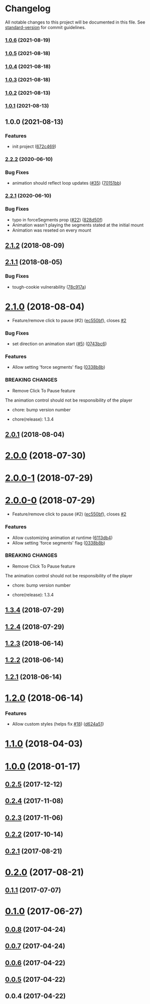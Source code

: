 # Changelog

All notable changes to this project will be documented in this file. See [standard-version](https://github.com/conventional-changelog/standard-version) for commit guidelines.

### [1.0.6](https://github.com/ITLight/reactjs-lottie/compare/v1.0.5...v1.0.6) (2021-08-19)

### [1.0.5](https://github.com/ITLight/reactjs-lottie/compare/v1.0.4...v1.0.5) (2021-08-18)

### [1.0.4](https://github.com/ITLight/reactjs-lottie/compare/v1.0.3...v1.0.4) (2021-08-18)

### [1.0.3](https://github.com/ITLight/reactjs-lottie/compare/v1.0.2...v1.0.3) (2021-08-18)

### [1.0.2](https://github.com/ITLight/reactjs-lottie/compare/v1.0.1...v1.0.2) (2021-08-13)

### [1.0.1](https://github.com/ITLight/reactjs-lottie/compare/v1.0.0...v1.0.1) (2021-08-13)

## 1.0.0 (2021-08-13)


### Features

* init project ([672c469](https://github.com/felippenardi/lottie-react-web/commit/672c469f8ea5c903fdbabd8b95634c7f0005f5ab))

### [2.2.2](https://github.com/felippenardi/lottie-react-web/compare/v2.2.1...v2.2.2) (2020-06-10)


### Bug Fixes

* animation should reflect loop updates ([#35](https://github.com/felippenardi/lottie-react-web/issues/35)) ([70151bb](https://github.com/felippenardi/lottie-react-web/commit/70151bba2f4f7dabc0108a7799dbb47906d03e26))

### [2.2.1](https://github.com/felippenardi/lottie-react-web/compare/v2.1.4...v2.2.1) (2020-06-10)


### Bug Fixes

* typo in forceSegments prop ([#22](https://github.com/felippenardi/lottie-react-web/issues/22)) ([828d50f](https://github.com/felippenardi/lottie-react-web/commit/828d50f185d11504339eefd5fdc8872586571bcc))
* Animation wasn't playing the segments stated at the initial mount
* Animation was reseted on every mount


<a name="2.1.2"></a>
## [2.1.2](https://github.com/felippenardi/lottie-react-web/compare/v2.1.1...v2.1.2) (2018-08-09)



<a name="2.1.1"></a>
## [2.1.1](https://github.com/felippenardi/lottie-react-web/compare/v2.1.0...v2.1.1) (2018-08-05)


### Bug Fixes

* tough-cookie vulnerability ([78c917a](https://github.com/felippenardi/lottie-react-web/commit/78c917a))



<a name="2.1.0"></a>
# [2.1.0](https://github.com/felippenardi/lottie-react-web/compare/v1.2.3...v2.1.0) (2018-08-04)


* Feature/remove click to pause (#2) ([ec550bf](https://github.com/felippenardi/lottie-react-web/commit/ec550bf)), closes [#2](https://github.com/felippenardi/lottie-react-web/issues/2)


### Bug Fixes

* set direction on animation start ([#5](https://github.com/felippenardi/lottie-react-web/issues/5)) ([0743bc6](https://github.com/felippenardi/lottie-react-web/commit/0743bc6))


### Features

* Allow setting 'force segments' flag ([0338b8b](https://github.com/felippenardi/lottie-react-web/commit/0338b8b))


### BREAKING CHANGES

* Remove Click To Pause feature

The animation control should not be responsibility of the player

* chore: bump version number

* chore(release): 1.3.4



<a name="2.0.1"></a>
## [2.0.1](https://github.com/felippenardi/lottie-react-web/compare/v2.0.0...v2.0.1) (2018-08-04)



<a name="2.0.0"></a>
# [2.0.0](https://github.com/felippenardi/lottie-react-web/compare/v2.0.0-1...v2.0.0) (2018-07-30)



<a name="2.0.0-1"></a>
# [2.0.0-1](https://github.com/felippenardi/lottie-react-web/compare/v2.0.0-0...v2.0.0-1) (2018-07-29)



<a name="2.0.0-0"></a>
# [2.0.0-0](https://github.com/felippenardi/lottie-react-web/compare/v1.2.3...v2.0.0-0) (2018-07-29)


* Feature/remove click to pause (#2) ([ec550bf](https://github.com/felippenardi/lottie-react-web/commit/ec550bf)), closes [#2](https://github.com/felippenardi/lottie-react-web/issues/2)


### Features

* Allow customizing animation at runtime ([6113db4](https://github.com/felippenardi/lottie-react-web/commit/6113db4))
* Allow setting 'force segments' flag ([0338b8b](https://github.com/felippenardi/lottie-react-web/commit/0338b8b))


### BREAKING CHANGES

* Remove Click To Pause feature

The animation control should not be responsibility of the player

* chore: bump version number

* chore(release): 1.3.4



<a name="1.3.4"></a>
## [1.3.4](https://github.com/felippenardi/lottie-react-web/compare/v1.2.3...v1.3.4) (2018-07-29)



<a name="1.2.4"></a>
## [1.2.4](https://github.com/felippenardi/lottie-react-web/compare/v1.2.3...v1.2.4) (2018-07-29)



<a name="1.2.3"></a>
## [1.2.3](https://github.com/chenqingspring/react-lottie/compare/v1.2.2...v1.2.3) (2018-06-14)



<a name="1.2.2"></a>
## [1.2.2](https://github.com/chenqingspring/react-lottie/compare/v1.2.1...v1.2.2) (2018-06-14)



<a name="1.2.1"></a>
## [1.2.1](https://github.com/chenqingspring/react-lottie/compare/v1.2.0...v1.2.1) (2018-06-14)



<a name="1.2.0"></a>
# [1.2.0](https://github.com/chenqingspring/react-lottie/compare/v1.1.0...v1.2.0) (2018-06-14)


### Features

* Allow custom styles (helps fix [#18](https://github.com/chenqingspring/react-lottie/issues/18)) ([d624a51](https://github.com/chenqingspring/react-lottie/commit/d624a51))



<a name="1.1.0"></a>
# [1.1.0](https://github.com/chenqingspring/react-lottie/compare/v1.0.0...v1.1.0) (2018-04-03)



<a name="1.0.0"></a>
# [1.0.0](https://github.com/chenqingspring/react-lottie/compare/v0.2.5...v1.0.0) (2018-01-17)



<a name="0.2.5"></a>
## [0.2.5](https://github.com/chenqingspring/react-lottie/compare/v0.2.4...v0.2.5) (2017-12-12)



<a name="0.2.4"></a>
## [0.2.4](https://github.com/chenqingspring/react-lottie/compare/v0.2.3...v0.2.4) (2017-11-08)



<a name="0.2.3"></a>
## [0.2.3](https://github.com/chenqingspring/react-lottie/compare/v0.2.2...v0.2.3) (2017-11-06)



<a name="0.2.2"></a>
## [0.2.2](https://github.com/chenqingspring/react-lottie/compare/v0.2.1...v0.2.2) (2017-10-14)



<a name="0.2.1"></a>
## [0.2.1](https://github.com/chenqingspring/react-lottie/compare/v0.2.0...v0.2.1) (2017-08-21)



<a name="0.2.0"></a>
# [0.2.0](https://github.com/chenqingspring/react-lottie/compare/v0.1.1...v0.2.0) (2017-08-21)



<a name="0.1.1"></a>
## [0.1.1](https://github.com/chenqingspring/react-lottie/compare/v0.1.0...v0.1.1) (2017-07-07)



<a name="0.1.0"></a>
# [0.1.0](https://github.com/chenqingspring/react-lottie/compare/v0.0.8...v0.1.0) (2017-06-27)



<a name="0.0.8"></a>
## [0.0.8](https://github.com/chenqingspring/react-lottie/compare/v0.0.7...v0.0.8) (2017-04-24)



<a name="0.0.7"></a>
## [0.0.7](https://github.com/chenqingspring/react-lottie/compare/v0.0.6...v0.0.7) (2017-04-24)



<a name="0.0.6"></a>
## [0.0.6](https://github.com/chenqingspring/react-lottie/compare/v0.0.5...v0.0.6) (2017-04-22)



<a name="0.0.5"></a>
## [0.0.5](https://github.com/chenqingspring/react-lottie/compare/v0.0.4...v0.0.5) (2017-04-22)



<a name="0.0.4"></a>
## 0.0.4 (2017-04-22)
